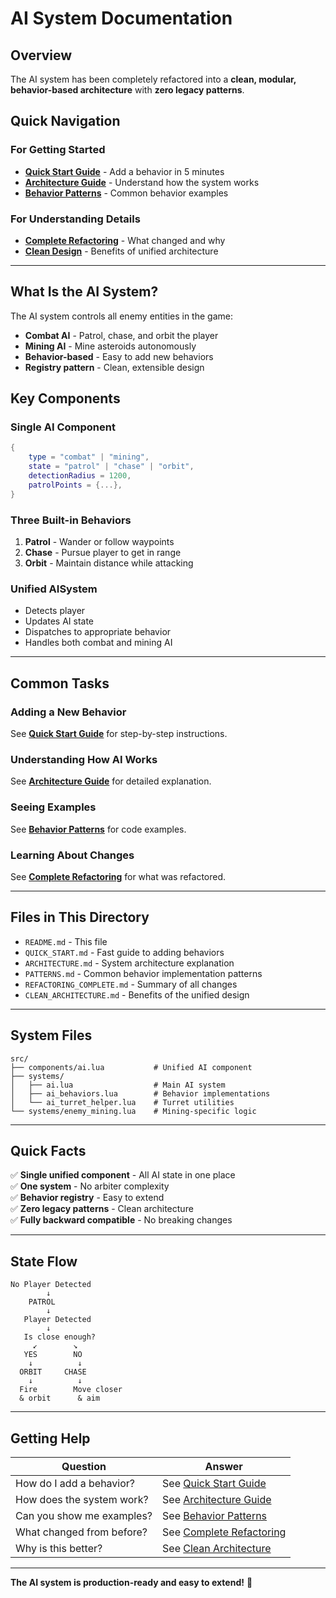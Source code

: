 # AI System Documentation

## Overview

The AI system has been completely refactored into a **clean, modular, behavior-based architecture** with **zero legacy patterns**.

## Quick Navigation

### For Getting Started
- **[Quick Start Guide](QUICK_START.md)** - Add a behavior in 5 minutes
- **[Architecture Guide](ARCHITECTURE.md)** - Understand how the system works
- **[Behavior Patterns](PATTERNS.md)** - Common behavior examples

### For Understanding Details
- **[Complete Refactoring](REFACTORING_COMPLETE.md)** - What changed and why
- **[Clean Design](CLEAN_ARCHITECTURE.md)** - Benefits of unified architecture

---

## What Is the AI System?

The AI system controls all enemy entities in the game:
- **Combat AI** - Patrol, chase, and orbit the player
- **Mining AI** - Mine asteroids autonomously
- **Behavior-based** - Easy to add new behaviors
- **Registry pattern** - Clean, extensible design

## Key Components

### Single AI Component
```lua
{
    type = "combat" | "mining",
    state = "patrol" | "chase" | "orbit",
    detectionRadius = 1200,
    patrolPoints = {...},
}
```

### Three Built-in Behaviors
1. **Patrol** - Wander or follow waypoints
2. **Chase** - Pursue player to get in range
3. **Orbit** - Maintain distance while attacking

### Unified AISystem
- Detects player
- Updates AI state
- Dispatches to appropriate behavior
- Handles both combat and mining AI

---

## Common Tasks

### Adding a New Behavior
See **[Quick Start Guide](QUICK_START.md)** for step-by-step instructions.

### Understanding How AI Works
See **[Architecture Guide](ARCHITECTURE.md)** for detailed explanation.

### Seeing Examples
See **[Behavior Patterns](PATTERNS.md)** for code examples.

### Learning About Changes
See **[Complete Refactoring](REFACTORING_COMPLETE.md)** for what was refactored.

---

## Files in This Directory

- `README.md` - This file
- `QUICK_START.md` - Fast guide to adding behaviors
- `ARCHITECTURE.md` - System architecture explanation
- `PATTERNS.md` - Common behavior implementation patterns
- `REFACTORING_COMPLETE.md` - Summary of all changes
- `CLEAN_ARCHITECTURE.md` - Benefits of the unified design

---

## System Files

```
src/
├── components/ai.lua           # Unified AI component
├── systems/
│   ├── ai.lua                  # Main AI system
│   ├── ai_behaviors.lua        # Behavior implementations
│   └── ai_turret_helper.lua    # Turret utilities
└── systems/enemy_mining.lua    # Mining-specific logic
```

---

## Quick Facts

✅ **Single unified component** - All AI state in one place  
✅ **One system** - No arbiter complexity  
✅ **Behavior registry** - Easy to extend  
✅ **Zero legacy patterns** - Clean architecture  
✅ **Fully backward compatible** - No breaking changes  

---

## State Flow

```
No Player Detected
        ↓
    PATROL
        ↓
   Player Detected
        ↓
   Is close enough?
     ↙        ↘
   YES        NO
    ↓          ↓
  ORBIT     CHASE
    ↓          ↓
  Fire        Move closer
  & orbit      & aim
```

---

## Getting Help

| Question | Answer |
|----------|--------|
| How do I add a behavior? | See [Quick Start Guide](QUICK_START.md) |
| How does the system work? | See [Architecture Guide](ARCHITECTURE.md) |
| Can you show me examples? | See [Behavior Patterns](PATTERNS.md) |
| What changed from before? | See [Complete Refactoring](REFACTORING_COMPLETE.md) |
| Why is this better? | See [Clean Architecture](CLEAN_ARCHITECTURE.md) |

---

**The AI system is production-ready and easy to extend!** 🚀
